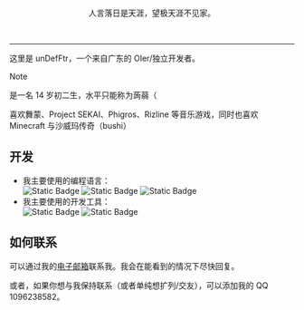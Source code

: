 <br>

<p align="center">人言落日是天涯，望极天涯不见家。</p>

</br>

---

这里是 unDefFtr，一个来自广东的 OIer/独立开发者。

> [!NOTE]
> 是一名 14 岁初二生，水平只能称为蒟蒻（

喜欢舞蒙、Project SEKAI、Phigros、Rizline 等音乐游戏，同时也喜欢 Minecraft 与沙威玛传奇（bushi）

## 开发

- 我主要使用的编程语言：<br/>
  ![Static Badge](https://img.shields.io/badge/Python-%233776AB?style=flat-square&logo=Python&logoColor=white)
  ![Static Badge](https://img.shields.io/badge/C++-%20?style=flat-square&logo=cplusplus&logoColor=white&color=00599C)
  ![Static Badge](https://img.shields.io/badge/JavaScript-%20?style=flat-square&logo=javascript&logoColor=F0DB4F&color=323330)
- 我主要使用的开发工具：<br/>
  ![Static Badge](https://img.shields.io/badge/NeoVim-%20?style=flat-square&logo=neovim&logoColor=white&color=57A143)
  ![Static Badge](https://img.shields.io/badge/Visual_Studio_Code-%232F80ED?style=flat-square&logo=vscodium&logoColor=white)

## 如何联系

可以通过我的[电子邮箱](mailto:undefftr@undefined.ac.cn)联系我。我会在能看到的情况下尽快回复。

或者，如果你想与我保持联系（或者单纯想扩列/交友），可以添加我的 QQ 1096238582。
